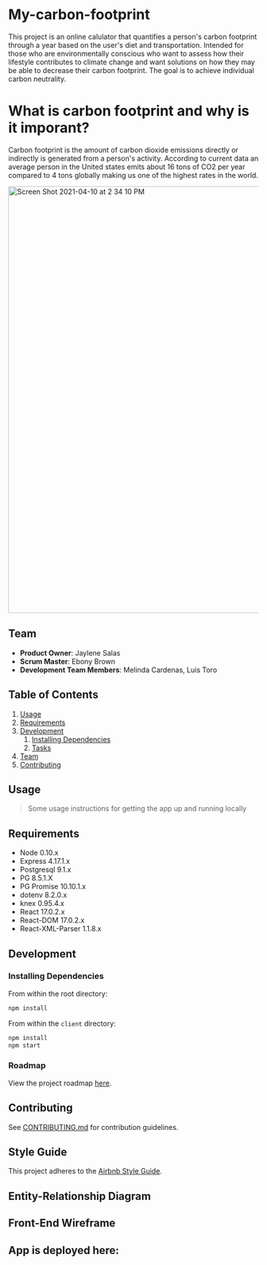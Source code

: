 # My-carbon-footprint

This project is an online calulator that quantifies a person's carbon footprint through a year based on the user's diet and transportation. Intended for those who are environmentally conscious who want to assess how their lifestyle contributes to climate change and want solutions on how they may be able to decrease their carbon footprint. The goal is to achieve individual carbon neutrality. 

# What is carbon footprint and why is it imporant?

Carbon footprint is the amount of carbon dioxide emissions directly or indirectly is generated from a person's activity. According to current data an average person in the United states emits about 16 tons of CO2 per year compared to 4 tons globally making us one of the highest rates in the world. 

<img width="859" alt="Screen Shot 2021-04-10 at 2 34 10 PM" src="https://user-images.githubusercontent.com/70560875/114281090-574dd080-9a0a-11eb-8754-03d7a7e170b6.png">

## Team

  - __Product Owner__: Jaylene Salas
  - __Scrum Master__: Ebony Brown
  - __Development Team Members__: Melinda Cardenas, Luis Toro

## Table of Contents

1. [Usage](#Usage)
1. [Requirements](#requirements)
1. [Development](#development)
    1. [Installing Dependencies](#installing-dependencies)
    1. [Tasks](#tasks)
1. [Team](#team)
1. [Contributing](#contributing)

## Usage

> Some usage instructions for getting the app up and running locally

## Requirements

- Node 0.10.x
- Express 4.17.1.x
- Postgresql 9.1.x
- PG 8.5.1.X
- PG Promise 10.10.1.x
- dotenv 8.2.0.x
- knex 0.95.4.x
- React 17.0.2.x
- React-DOM 17.0.2.x
- React-XML-Parser 1.1.8.x

## Development

### Installing Dependencies

From within the root directory:

```sh
npm install
```

From within the `client` directory:

```sh
npm install
npm start
```

### Roadmap

View the project roadmap [here](https://github.com/my-carbon-tracker/my-carbon-footprint-server/projects/1).


## Contributing

See [CONTRIBUTING.md](CONTRIBUTING.md) for contribution guidelines.


## Style Guide

This project adheres to the [Airbnb Style Guide](https://github.com/airbnb/javascript).

## Entity-Relationship Diagram

## Front-End Wireframe

## App is deployed here: 

